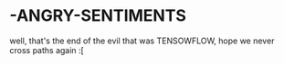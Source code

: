 # -ANGRY-SENTIMENTS
well, that's the end of the evil that was TENSOWFLOW, hope we never cross paths again  :[
